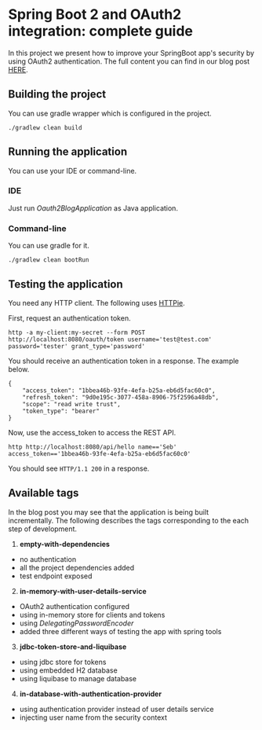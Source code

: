 # Spring Boot 2 and OAuth2 integration: complete guide
In this project we present how to improve your SpringBoot app's security by using OAuth2 authentication.
The full content you can find in our blog post [HERE](https://pattern-match.com/blog/2018/10/17/springboot2-with-oauth2-integration/).

## Building the project
You can use gradle wrapper which is configured in the project.

```
./gradlew clean build
```

## Running the application
You can use your IDE or command-line.

### IDE
Just run _Oauth2BlogApplication_ as Java application.

### Command-line
You can use gradle for it.

```
./gradlew clean bootRun
```

## Testing the application
You need any HTTP client. The following uses [HTTPie](https://github.com/jakubroztocil/httpie).

First, request an authentication token.

```
http -a my-client:my-secret --form POST http://localhost:8080/oauth/token username='test@test.com' password='tester' grant_type='password'
```

You should receive an authentication token in a response. The example below.

```
{
    "access_token": "1bbea46b-93fe-4efa-b25a-eb6d5fac60c0",
    "refresh_token": "9d0e195c-3077-458a-8906-75f2596a48db",
    "scope": "read write trust",
    "token_type": "bearer"
}
```

Now, use the access_token to access the REST API.

```
http http://localhost:8080/api/hello name=='Seb' access_token=='1bbea46b-93fe-4efa-b25a-eb6d5fac60c0'
```

You should see `HTTP/1.1 200` in a response.

## Available tags
In the blog post you may see that the application is being built incrementally. 
The following describes the tags corresponding to the each step of development.

1. **empty-with-dependencies**
  * no authentication
  * all the project dependencies added
  * test endpoint exposed

2. **in-memory-with-user-details-service**
  * OAuth2 authentication configured
  * using in-memory store for clients and tokens
  * using _DelegatingPasswordEncoder_
  * added three different ways of testing the app with spring tools

3. **jdbc-token-store-and-liquibase**
  * using jdbc store for tokens
  * using embedded H2 database
  * using liquibase to manage database
  
4. **in-database-with-authentication-provider**
  * using authentication provider instead of user details service
  * injecting user name from the security context
